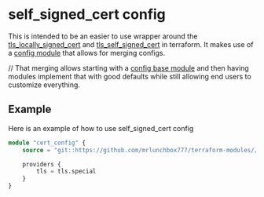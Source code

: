 # self_signed_cert config

This is intended to be an easier to use wrapper around the [tls_locally_signed_cert](https://registry.terraform.io/providers/hashicorp/tls/latest/docs/resources/locally_signed_cert) and [tls_self_signed_cert](https://registry.terraform.io/providers/hashicorp/tls/latest/docs/resources/self_signed_cert) in terraform. It makes use of a [config module](/src/cert/config/README.md) that allows for merging configs.

// That merging allows starting with a [config base module](/src/helm_release/config/base/README.md) and then having modules implement that with good defaults while still allowing end users to customize everything.

## Example

Here is an example of how to use self_signed_cert config

```terraform
module "cert_config" {
	source = "git::https://github.com/mrlunchbox777/terraform-modules//src/cert/config?ref=cert/config/1.0.0"

	providers {
		tls = tls.special
	}
}
```
